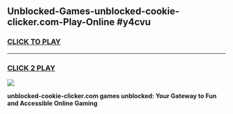 
## Unblocked-Games-unblocked-cookie-clicker.com-Play-Online #y4cvu
<h3>
<a href="https://news.freeplayer.one?title=unblocked-cookie-clicker.com&ref=3">CLICK TO PLAY</a></h3>
<hr>

<h3>
<a href="https://news.freeplayer.one?title=unblocked-cookie-clicker.com&ref=3">CLICK 2 PLAY</a>
  
</h3>

<a href="https://news.freeplayer.one?title=unblocked-cookie-clicker.com&ref=3"><img src="https://clearcache.store/games.png"></a>


**unblocked-cookie-clicker.com games unblocked: Your Gateway to Fun and Accessible Online Gaming**

